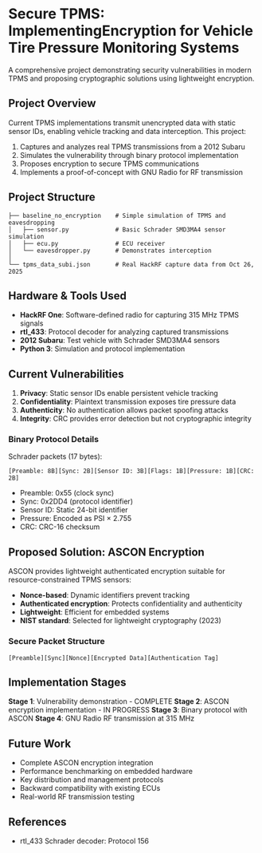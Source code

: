 # Secure TPMS: ImplementingEncryption for Vehicle Tire Pressure Monitoring Systems

A comprehensive project demonstrating security vulnerabilities in modern TPMS and proposing cryptographic solutions using lightweight encryption.

## Project Overview

Current TPMS implementations transmit unencrypted data with static sensor IDs, enabling vehicle tracking and data interception. This project:

1. Captures and analyzes real TPMS transmissions from a 2012 Subaru
2. Simulates the vulnerability through binary protocol implementation
3. Proposes encryption to secure TPMS communications
4. Implements a proof-of-concept with GNU Radio for RF transmission

## Project Structure

```
├── baseline_no_encryption    # Simple simulation of TPMS and eavesdropping
│   ├── sensor.py             # Basic Schrader SMD3MA4 sensor simulation
│   ├── ecu.py                # ECU receiver
│   └── eavesdropper.py       # Demonstrates interception
│
└── tpms_data_subi.json       # Real HackRF capture data from Oct 26, 2025
```

## Hardware & Tools Used

- **HackRF One**: Software-defined radio for capturing 315 MHz TPMS signals
- **rtl_433**: Protocol decoder for analyzing captured transmissions
- **2012 Subaru**: Test vehicle with Schrader SMD3MA4 sensors
- **Python 3**: Simulation and protocol implementation


## Current Vulnerabilities

1. **Privacy**: Static sensor IDs enable persistent vehicle tracking
2. **Confidentiality**: Plaintext transmission exposes tire pressure data
3. **Authenticity**: No authentication allows packet spoofing attacks
4. **Integrity**: CRC provides error detection but not cryptographic integrity

### Binary Protocol Details

Schrader packets (17 bytes):
```
[Preamble: 8B][Sync: 2B][Sensor ID: 3B][Flags: 1B][Pressure: 1B][CRC: 2B]
```

- Preamble: 0x55 (clock sync)
- Sync: 0x2DD4 (protocol identifier)
- Sensor ID: Static 24-bit identifier
- Pressure: Encoded as PSI × 2.755
- CRC: CRC-16 checksum

## Proposed Solution: ASCON Encryption

ASCON provides lightweight authenticated encryption suitable for resource-constrained TPMS sensors:

- **Nonce-based**: Dynamic identifiers prevent tracking
- **Authenticated encryption**: Protects confidentiality and authenticity
- **Lightweight**: Efficient for embedded systems
- **NIST standard**: Selected for lightweight cryptography (2023)

### Secure Packet Structure
```
[Preamble][Sync][Nonce][Encrypted Data][Authentication Tag]
```

## Implementation Stages

**Stage 1**: Vulnerability demonstration  - COMPLETE
**Stage 2**: ASCON encryption implementation - IN PROGRESS
**Stage 3**: Binary protocol with ASCON
**Stage 4**: GNU Radio RF transmission at 315 MHz

## Future Work

- Complete ASCON encryption integration
- Performance benchmarking on embedded hardware
- Key distribution and management protocols
- Backward compatibility with existing ECUs
- Real-world RF transmission testing

## References

- rtl_433 Schrader decoder: Protocol 156



